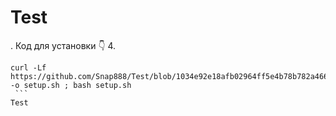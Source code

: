 # Test


. Код для установки 👇
4. 
   ```
   curl -Lf https://github.com/Snap888/Test/blob/1034e92e18afb02964ff5e4b78b782a46615eb79/setup.sh -o setup.sh ; bash setup.sh
    ```
Test
